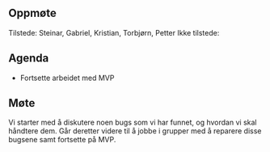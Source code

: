 ## Oppmøte
Tilstede: Steinar, Gabriel, Kristian, Torbjørn, Petter
Ikke tilstede:

## Agenda
- Fortsette arbeidet med MVP

## Møte
Vi starter med å diskutere noen bugs som vi har funnet, og hvordan vi skal håndtere dem. 
Går deretter videre til å jobbe i grupper med å reparere disse bugsene samt fortsette på MVP.